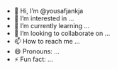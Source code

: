- 👋 Hi, I’m @yousafjankja
- 👀 I’m interested in ...
- 🌱 I’m currently learning ...
- 💞️ I’m looking to collaborate on ...
- 📫 How to reach me ...
- 😄 Pronouns: ...
- ⚡ Fun fact: ...

<!---
yousafjankja/yousafjankja is a ✨ special ✨ repository because its `README.md` (this file) appears on your GitHub profile.
You can click the Preview link to take a look at your changes.
--->
